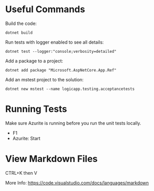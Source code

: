 # Useful Commands

Build the code:
```
dotnet build
```

Run tests with logger enabled to see all details:
```
dotnet test --logger:"console;verbosity=detailed"
```

Add a package to a project:
```
dotnet add package "Microsoft.AspNetCore.App.Ref"
```

Add an mstest project to the solution:
```
dotnet new mstest --name logicapp.testing.acceptancetests
```


# Running Tests
Make sure Azurite is running before you run the unit tests locally.

- F1
- Azurite: Start


# View Markdown Files

CTRL+K then V

More Info:
https://code.visualstudio.com/docs/languages/markdown